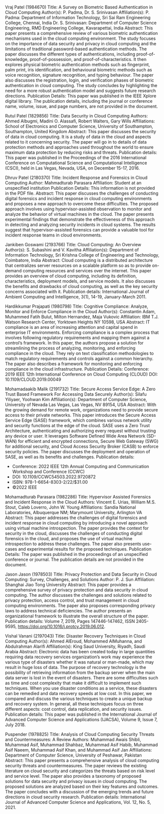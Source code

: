 Vraj Patel (1984670) 
Title: A Survey on Biometric Based Authentication in Cloud Computing Author(s): P. Padma, Dr. S. Srinivasan Affiliation(s):
P. Padma: Department of Information Technology, Sri Sai Ram Engineering College, Chennai, India
Dr. S. Srinivasan: Department of Computer Science Engineering, RMD Engineering College, Kavarapettai, India
Abstract: This paper presents a comprehensive review of various biometric authentication mechanisms used in the cloud computing environment. The study focuses on the importance of data security and privacy in cloud computing and the limitations of traditional password-based authentication methods. The paper discusses the different types of authentications, including proof-of-knowledge, proof-of-possession, and proof-of-characteristics. It then explores physical biometric authentication methods such as fingerprint, palm print, iris identification, and behavioural biometric methods such as voice recognition, signature recognition, and typing behaviour. The paper also discusses the registration, login, and verification phases of biometric authentication in cloud computing. The study concludes by highlighting the need for a more robust authentication model and suggests future research directions.
Publication Details: This paper was published in the IEEE Xplore digital library. The publication details, including the journal or conference name, volume, issue, and page numbers, are not provided in the document.


Rutul Patel (1829856)
Title: Data Security in Cloud Computing
Authors: Ahmed Albugmi, Madini O. Alassafi, Robert Walters, Gary Wills
Affiliations: School of Electronics and Computer Science, University of Southampton, Southampton, United Kingdom
Abstract: This paper discusses the security of data in cloud computing. It is a study of data in the cloud and aspects related to it concerning security. The paper will go in to details of data protection methods and approaches used throughout the world to ensure maximum data protection by reducing risks and threats.
Publication details: This paper was published in the Proceedings of the 2016 International Conference on Computational Science and Computational Intelligence (CSCI), held in Las Vegas, Nevada, USA, on December 15-17, 2016.

Dhruv Patel (2180370)
Title: Incident Response and Forensics in Cloud Computing
Author: Mahmadturab Parasara
Affiliation: Student at an unspecified institution
Publication Details: This information is not provided in the PDF file.
Abstract:
This paper discusses the challenges of conducting digital forensics and incident response in cloud computing environments and proposes a new approach to overcome these difficulties. The proposed approach involves using hypervisor-assisted observation to monitor and analyze the behavior of virtual machines in the cloud. The paper presents experimental findings that demonstrate the effectiveness of this approach in detecting and analyzing security incidents in cloud systems. The results suggest that hypervisor-assisted forensics can provide a valuable tool for incident response teams in cloud environments.

Jankiben Goswami (2193766)
Title: Cloud Computing: An Overview
Author(s): S. Subashini and V. Kavitha
Affiliation(s): Department of Information Technology, Sri Krishna College of Engineering and Technology, Coimbatore, India
Abstract: Cloud computing is a distributed architecture that centralizes server resources on a scalable platform so as to provide on-demand computing resources and services over the internet. This paper provides an overview of cloud computing, including its definition, characteristics, deployment models, and service models. It also discusses the benefits and drawbacks of cloud computing, as well as the key security concerns associated with it.
Publication details: International Journal of Ambient Computing and Intelligence, 3(1), 14-19, January-March 2011.

Hardikkumar Prajapati (1980798)
Title: Cognitive Compliance: Analyze, Monitor and Enforce Compliance in the Cloud
Author(s): Constantin Adam, Muhammed Fatih Bulut, Milton Hernandez, Maja Vukovic
Affiliation: IBM T.J. Watson Research Center, Yorktown Heights NY 10598, USA
Abstract: 
IT compliance is an area of increasing attention and capital spend in enterprise IT environments. Enforcing compliance is a complex process that involves following regulatory requirements and mapping them against a control’s framework. In this paper, the authors propose a solution for streamlining the process of analyzing, monitoring, and enforcing compliance in the cloud. They rely on text classification methodologies to match regulatory requirements and controls against a common hierarchy. The paper also describes a framework for monitoring and enforcing compliance in the cloud infrastructure.
Publication Details:
Conference: 2019 IEEE 12th International Conference on Cloud Computing (CLOUD)
DOI: 10.1109/CLOUD.2019.00049

Mohamadaakib Malik (2191732)
Title: Secure Access Service Edge: A Zero Trust Based Framework For Accessing Data Securely
Author(s): Silafu Yiliyaer, Yoohwan Kim
Affiliation(s): Department of Computer Science, University of Nevada Las Vegas, Las Vegas, NV 89154, USA
Abstract: With the growing demand for remote work, organizations need to provide secure access to their private networks. This paper introduces the Secure Access Service Edge (SASE) framework, which combines various network utility and security functions at the edge of the cloud. SASE uses a Zero Trust Architecture, authenticating and authorizing every request without trusting any device or user. It leverages Software Defined Wide Area Network (SD-WAN) for efficient and encrypted connections, Secure Web Gateway (SWG) for additional security, and Cloud Access Security Broker (CASB) to enforce security policies. The paper discusses the deployment and operation of SASE, as well as its benefits and challenges.
Publication details: 
- Conference: 2022 IEEE 12th Annual Computing and Communication Workshop and Conference (CCWC)
- DOI: 10.1109/CCWC54503.2022.9720872
- ISBN: 978-1-6654-8303-2/22/$31.00
- ©2022 IEEE

Mohamadturab Parasara (1982286)
Title: Hypervisor Assisted Forensics and Incident Response in the Cloud
Authors: Vincent E. Urias, William M.S. Stout, Caleb Loverro, John W. Young
Affiliations: Sandia National Laboratories, Albuquerque NM; Marymount University, Arlington VA
Abstract: This paper addresses the challenges of digital forensics and incident response in cloud computing by introducing a novel approach using virtual machine introspection. The paper provides the context for security in the cloud, discusses the challenges of conducting digital forensics in the cloud, and proposes the use of virtual machine introspection to address these challenges. The paper also presents use-cases and experimental results for the proposed techniques.
Publication Details: The paper was published in the proceedings of an unspecified conference or journal. The publication details are not provided in the document.

Jason Jason (1978503)
Title: Privacy Protection and Data Security in Cloud Computing: Survey, Challenges, and Solutions
Author: P. J. Sun
Affiliation: Shanghai Jiao Tong University
Abstract: This paper provides a comprehensive survey of privacy protection and data security in cloud computing. The author discusses the challenges and solutions related to privacy protection, access control, and trust management in cloud computing environments. The paper also proposes corresponding privacy laws to address technical deficiencies. The author presents an organizational framework to illustrate the overall structure of the paper.
Publication details: Volume 7, 2019, Pages 147446-147462, ISSN 2405-9595, https://doi.org/10.1016/j.protcy.2019.06.012.



Vishal Vanani (2197043)
Title: Disaster Recovery Techniques in Cloud Computing
Author(s): Ahmed AlEroud, Mohammed AlMuhanna, and Abdulrahman Alarifi
Affiliation(s): King Saud University, Riyadh, Saudi Arabia
Abstract: Electronic data has been created today in large quantities requiring data recovery services organization’s work may experience the various type of disasters whether it was natural or man-made, which may result in huge loss of data. The purpose of recovery technology is the possibility of retrieving information from the backup server when the main data server is lost in the event of disasters. There are some difficulties such as time and cost complexity that make it difficult to implement such techniques. When you use disaster conditions as a service, these disasters can be remedied and data recovery speeds at low cost. In this paper, we compared and discuss the various techniques to create a unique backup and recovery system. In general, all these techniques focus on three different aspects: cost control, data replication, and security issues.
Publication details: This paper was published in the International Journal of Advanced Computer Science and Applications (IJACSA), Volume 9, Issue 7, July 2018.


Puspender (1978825)
Title: Analysis of Cloud Computing Security Threats and Countermeasures: A Review
Authors: Muhammad Awais Shibli, Muhammad Asif, Muhammad Shahbaz, Muhammad Asif Habib, Muhammad Asif Naeem, Muhammad Asif Khan, and Muhammad Asif Jan
Affiliations: Department of Computer Science, University of Peshawar, Pakistan
Abstract: This paper presents a comprehensive analysis of cloud computing security threats and countermeasures. The paper reviews the existing literature on cloud security and categorizes the threats based on risk level and service level. The paper also provides a taxonomy of proposed solutions for data security and privacy issues in cloud computing. The proposed solutions are analyzed based on their key features and outcomes. The paper concludes with a discussion of the emerging trends and future directions in cloud security research.
Publication details: International Journal of Advanced Computer Science and Applications, Vol. 12, No. 5, 2021.
